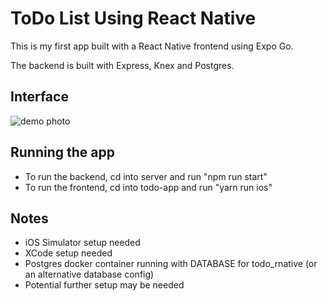 # ToDo List Using React Native

This is my first app built with a React Native frontend using Expo Go.

The backend is built with Express, Knex and Postgres.

## Interface

![demo photo](photos/Screenshot%202025-07-01%20at%201.32.34 PM.png)

## Running the app

- To run the backend, cd into server and run "npm run start"
- To run the frontend, cd into todo-app and run "yarn run ios"

## Notes

- iOS Simulator setup needed
- XCode setup needed
- Postgres docker container running with DATABASE for todo_rnative (or an alternative database config)
- Potential further setup may be needed
